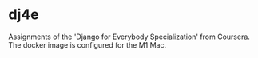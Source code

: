 # dj4e
Assignments of the 'Django for Everybody Specialization' from Coursera. The docker image is configured for the M1 Mac.


